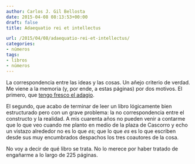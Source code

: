 ```yaml
---
author: Carlos J. Gil Bellosta
date: 2015-04-08 08:13:53+00:00
draft: false
title: Adaequatio rei et intellectus

url: /2015/04/08/adaequatio-rei-et-intellectus/
categories:
- números
tags:
- libros
- números
---
```


La correspondencia entre las ideas y las cosas. Un añejo criterio de verdad. Me viene a la memoria (y, por ende, a estas páginas) por dos motivos. El primero, que [tengo fresco el adagio](http://www.datanalytics.com/2015/03/04/adaequatio-rei-et-analysis/).

El segundo, que acabo de terminar de leer un libro lógicamente bien estructurado pero con un grave problema: la no correspondencia entre el constructo y la realidad. A mis cuarenta años no pueden venir a contarme que lo que veo cuando me planto en medio de la plaza de Cascorro y echo un vistazo alrededor no es lo que _es_; que lo que _es_ es lo que escriben desde sus muy encumbrados despachos los tres coautores de la cosa.

No voy a decir de qué libro se trata. No lo merece por haber tratado de engañarme a lo largo de 225 páginas.
